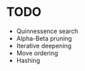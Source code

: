 
# TODO

* Quinnessence search
* Alpha-Beta pruning
* Iterative deepening
* Move ordering
* Hashing
